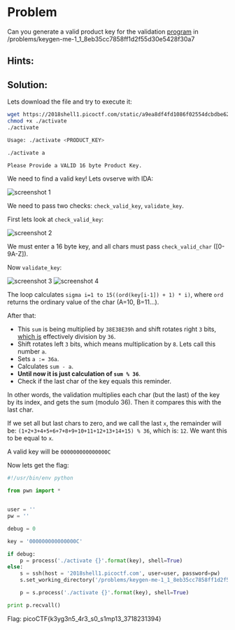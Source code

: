 # Problem
Can you generate a valid product key for the validation [program](https://2018shell1.picoctf.com/static/a9ea8df4fd1086f02554dcbdbe627457/activate) in /problems/keygen-me-1_1_8eb35cc7858ff1d2f55d30e5428f30a7

## Hints:

## Solution:

Lets download the file and try to execute it:
```bash
wget https://2018shell1.picoctf.com/static/a9ea8df4fd1086f02554dcbdbe627457/activate
chmod +x ./activate
./activate

Usage: ./activate <PRODUCT_KEY>

./activate a

Please Provide a VALID 16 byte Product Key.
```

We need to find a valid key!
Lets ovserve with IDA:

![screenshot 1](./screenshot-1/png)

We need to pass two checks: ```check_valid_key```, ```validate_key```.

First lets look at ```check_valid_key```:

![screenshot 2](./screenshot-2/png)

We must enter a 16 byte key, and all chars must pass ```check_valid_char``` ([0-9A-Z]).

Now ```validate_key```:

![screenshot 3](./screenshot-3/png)
![screenshot 4](./screenshot-4/png)

The loop calculates ```sigma i=1 to 15((ord(key[i-1]) + 1) * i)```, where ```ord``` returns the ordinary value of the char (A=10, B=11...).

After that:
* This ```sum``` is being multiplied by ```38E38E39h``` and shift rotates right ```3``` bits, [which is](http://www.hackersdelight.org/magic.htm) effectively division by ```36```.
* Shift rotates left ```3``` bits, which means multiplication by ```8```. Lets call this number ```a```.
* Sets ```a := 36a```.
* Calculates ```sum - a```.
* **Until now it is just calculation of ```sum % 36```**.
* Check if the last char of the key equals this reminder.

In other words, the validation multiplies each char (but the last) of the key by its index, and gets the sum (modulo 36). Then it compares this with the last char.

If we set all but last chars to zero, and we call the last ```x```, the remainder will be:
```(1+2+3+4+5+6+7+8+9+10+11+12+13+14+15) % 36```, which is: ```12```.
We want this to be equal to ```x```.

A valid key will be ```000000000000000C```

Now lets get the flag:
```python
#!/usr/bin/env python

from pwn import *


user = ''
pw = ''

debug = 0

key = '000000000000000C'

if debug:
	p = process('./activate {}'.format(key), shell=True)
else:
	s = ssh(host = '2018shell1.picoctf.com', user=user, password=pw)
	s.set_working_directory('/problems/keygen-me-1_1_8eb35cc7858ff1d2f55d30e5428f30a7')

	p = s.process('./activate {}'.format(key), shell=True)

print p.recvall()
```

Flag: picoCTF{k3yg3n5_4r3_s0_s1mp13_3718231394}
